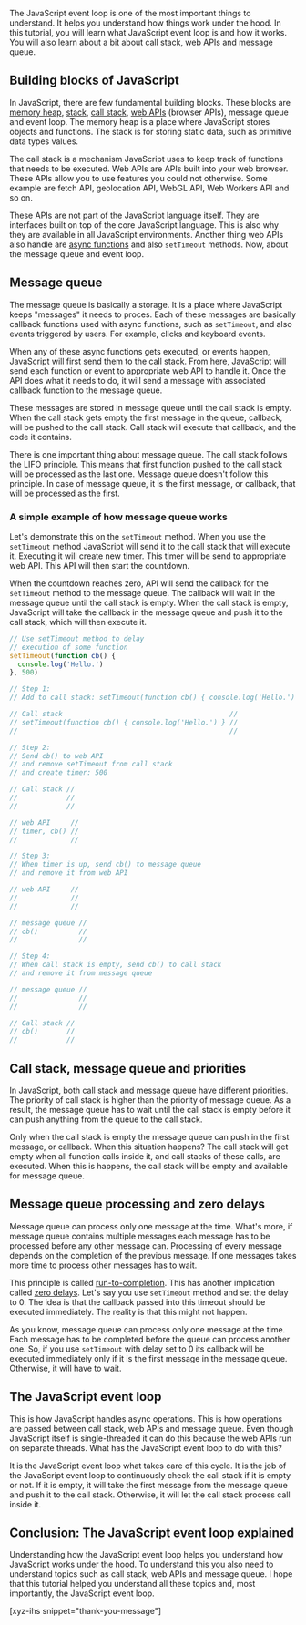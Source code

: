 
The JavaScript event loop is one of the most important things to understand. It helps you understand how things work under the hood. In this tutorial, you will learn what JavaScript event loop is and how it works. You will also learn about a bit about call stack, web APIs and message queue.<!--more-->
<!--
Table of Contents:
-->

## Building blocks of JavaScript

In JavaScript, there are few fundamental building blocks. These blocks are [memory heap], [stack], [call stack], [web APIs] (browser APIs), message queue and event loop. The memory heap is a place where JavaScript stores objects and functions. The stack is for storing static data, such as primitive data types values.

The call stack is a mechanism JavaScript uses to keep track of functions that needs to be executed. Web APIs are APIs built into your web browser. These APIs allow you to use features you could not otherwise. Some example are fetch API, geolocation API, WebGL API, Web Workers API and so on.

These APIs are not part of the JavaScript language itself. They are interfaces built on top of the core JavaScript language. This is also why they are available in all JavaScript environments. Another thing web APIs also handle are [async functions] and also `setTimeout` methods. Now, about the message queue and event loop.

## Message queue

The message queue is basically a storage. It is a place where JavaScript keeps "messages" it needs to proces. Each of these messages are basically callback functions used with async functions, such as `setTimeout`, and also events triggered by users. For example, clicks and keyboard events.

When any of these async functions gets executed, or events happen, JavaScript will first send them to the call stack. From here, JavaScript will send each function or event to appropriate web API to handle it. Once the API does what it needs to do, it will send a message with associated callback function to the message queue.

These messages are stored in message queue until the call stack is empty. When the call stack gets empty the first message in the queue, callback, will be pushed to the call stack. Call stack will execute that callback, and the code it contains.

There is one important thing about message queue. The call stack follows the LIFO principle. This means that first function pushed to the call stack will be processed as the last one. Message queue doesn't follow this principle. In case of message queue, it is the first message, or callback, that will be processed as the first.

### A simple example of how message queue works

Let's demonstrate this on the `setTimeout` method. When you use the `setTimeout` method JavaScript will send it to the call stack that will execute it. Executing it will create new timer. This timer will be send to appropriate web API. This API will then start the countdown.

When the countdown reaches zero, API will send the callback for the `setTimeout` method to the message queue. The callback will wait in the message queue until the call stack is empty. When the call stack is empty, JavaScript will take the callback in the message queue and push it to the call stack, which will then execute it.

```JavaScript
// Use setTimeout method to delay
// execution of some function
setTimeout(function cb() {
  console.log('Hello.')
}, 500)

// Step 1:
// Add to call stack: setTimeout(function cb() { console.log('Hello.') }, 500)

// Call stack                                         //
// setTimeout(function cb() { console.log('Hello.') } //
//                                                    //

// Step 2:
// Send cb() to web API
// and remove setTimeout from call stack
// and create timer: 500

// Call stack //
//            //
//            //

// web API     //
// timer, cb() //
//             //

// Step 3:
// When timer is up, send cb() to message queue
// and remove it from web API

// web API     //
//             //
//             //

// message queue //
// cb()          //
//               //

// Step 4:
// When call stack is empty, send cb() to call stack
// and remove it from message queue

// message queue //
//               //
//               //

// Call stack //
// cb()       //
//            //
```

## Call stack, message queue and priorities

In JavaScript, both call stack and message queue have different priorities. The priority of call stack is higher than the priority of message queue. As a result, the message queue has to wait until the call stack is empty before it can push anything from the queue to the call stack.

Only when the call stack is empty the message queue can push in the first message, or callback. When this situation happens? The call stack will get empty when all function calls inside it, and call stacks of these calls, are executed. When this is happens, the call stack will be empty and available for message queue.

## Message queue processing and zero delays

Message queue can process only one message at the time. What's more, if message queue contains multiple messages each message has to be processed before any other message can. Processing of every message depends on the completion of the previous message. If one messages takes more time to process other messages has to wait.

This principle is called [run-to-completion]. This has another implication called [zero delays]. Let's say you use `setTimeout` method and set the delay to 0. The idea is that the callback passed into this timeout should be executed immediately. The reality is that this might not happen.

As you know, message queue can process only one message at the time. Each message has to be completed before the queue can process another one. So, if you use `setTimeout` with delay set to 0 its callback will be executed immediately only if it is the first message in the message queue. Otherwise, it will have to wait.

## The JavaScript event loop

This is how JavaScript handles async operations. This is how operations are passed between call stack, web APIs and message queue. Even though JavaScript itself is single-threaded it can do this because the web APIs run on separate threads. What has the JavaScript event loop to do with this?

It is the JavaScript event loop what takes care of this cycle. It is the job of the JavaScript event loop to continuously check the call stack if it is empty or not. If it is empty, it will take the first message from the message queue and push it to the call stack. Otherwise, it will let the call stack process call inside it.

## Conclusion: The JavaScript event loop explained

Understanding how the JavaScript event loop helps you understand how JavaScript works under the hood. To understand this you also need to understand topics such as call stack, web APIs and message queue. I hope that this tutorial helped you understand all these topics and, most importantly, the JavaScript event loop.

[xyz-ihs snippet="thank-you-message"]

<!-- ### Links -->
[stack]: https://blog.alexdevero.com/memory-life-cycle-heap-stack-javascript/#the-stack
[memory heap]: https://blog.alexdevero.com/memory-life-cycle-heap-stack-javascript/#the-memory-heap
[call stack]: https://blog.alexdevero.com/memory-life-cycle-heap-stack-javascript/#the-call-stack
[web APIs]: https://developer.mozilla.org/en-US/docs/Web/API
[async functions]: https://blog.alexdevero.com/javascript-async-await/#async-functions
[run-to-completion]: https://developer.mozilla.org/en-US/docs/Web/JavaScript/EventLoop#Run-to-completion
[zero delays]: https://developer.mozilla.org/en-US/docs/Web/JavaScript/EventLoop#Zero_delays

<!--
### Meta:
-
-->

<!--
### Keywords:
-
-->

<!--
### Resources:
-
-->

